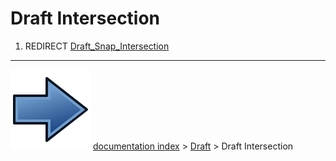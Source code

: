 # Draft Intersection
1.  REDIRECT [Draft_Snap_Intersection](Draft_Snap_Intersection.md)



---
![](images/Button_right.svg) [documentation index](../README.md) > [Draft](Draft_Workbench.md) > Draft Intersection
